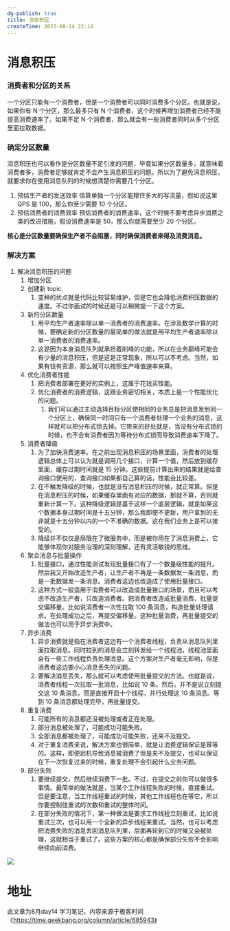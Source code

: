 ```yaml
---
dg-publish: true
title: 消息积压
createTime: 2023-08-14 22:14  
---
```

# 消息积压

### 消费者和分区的关系

一个分区只能有一个消费者，但是一个消费者可以同时消费多个分区。也就是说，如果你有 N 个分区，那么最多只有 N 个消费者，这个时候再增加消费者已经不能提高消费速率了。如果不足 N 个消费者，那么就会有一些消费者同时从多个分区里面拉取数据。

### 确定分区数量

消息积压也可以看作是分区数量不足引发的问题，毕竟如果分区数量多，就意味着消费者多，消费者足够就肯定不会产生消息积压的问题。所以为了避免消息积压，就要求你在使用消息队列的时候想清楚你需要几个分区。

1. 预估生产者的发送效率
估算单独一个分区能撑住多大的写流量，假如说这里 QPS 是 100，那么你至少需要 10 个分区。
2. 预估消费者的消费效率
预估消费者的消费速率，这个时候不要考虑异步消费之类的改进措施，假设消费速率是 50，那么你就需要至少 20 个分区。

**核心是分区数量要确保生产者不会阻塞，同时确保消费者来得及消费消息。**

### 解决方案

1. 解决消息积压的问题
	1. 增加分区
	2. 创建新 topic
		1. 变种的优点就是代码比较容易维护，但是它也会降低消费积压数据的速度。不过你面试的时候还是可以稍微提一下这个方案。
	3. 新的分区数量
		1. 用平均生产者速率除以单一消费者的消费速率。在涉及数学计算的时候，要确定新的分区数量的最简单的做法就是用平均生产者速率除以单一消费者的消费速率。
		2. 这是因为本身消息队列就承担着削峰的功能，所以在业务巅峰可能会有少量的消息积压，但是这是正常现象，所以可以不考虑。当然，如果有钱有资源，那么就可以按照生产峰值速率来算。
	4. 优化消费者性能
		1. 把消费者部署在更好的实例上，这属于花钱买性能。
		2. 优化消费者的消费逻辑，这跟业务密切相关，本质上是一个性能优化的问题。
			1. 我们可以通过主动选择目标分区使相同的业务总是把消息发到同一个分区上，确保同一时间只有一个消费者处理一个业务的消息，这样就可以把分布式锁去掉。它带来的好处就是，当没有分布式锁的时候，也不会有消费者因为等待分布式锁而导致消费速率下降了。
	5. 消费者降级
		1. 为了加快消费速率。在之前出现消息积压的场景里面，消费者的处理逻辑总体上可以认为就是调用几个接口，计算一个值，然后放到缓存里面，缓存过期时间就是 15 分钟。这些提前计算出来的结果就是给查询接口使用的，查询接口如果都自己算的话，性能会比较差。
		2. 在不触发降级的时候，也就是没有消息积压的时候，就正常算。但是在消息积压的时候，如果缓存里面有对应的数据，那就不算，否则就重新计算一下。这种降级逻辑是基于这样一个底层逻辑，就是如果这个数据本身过期时间是十五分钟，那么我即便不更新，用户拿到的无非就是十五分钟以内的一个不准确的数据。这在我们业务上是可以接受的。
		3. 降级并不仅仅是局限在了微服务中，而是被你用在了消息消费上，它能够体现你对服务治理的深刻理解，还有灵活敏锐的思维。
	6. 聚合消息与批量操作
		1. 批量接口，通过性能测试发现批量接口有了一个数量级性能的提升。然后我又开始改造生产者，让生产者不再是一条数据发一条消息，而是一批数据发一条消息。消费者这边也改造成了使用批量接口。
		2. 这种方式一般适用于消费者可以改造成批量接口的场景，而且可以考虑不改造生产者，只改造消费者。把消费者改造成批量消费、批量提交偏移量。比如说消费者一次性拉取 100 条消息，构造批量处理请求。在处理成功之后，再提交偏移量。这种批量消费，再批量提交的做法也可以用于异步消费中。
	7.  异步消费
		1. 异步消费就是指在消费者这边有一个消费者线程，负责从消息队列里面拉取消息。同时拉到的消息会立刻转发给一个线程池，线程池里面会有一些工作线程负责处理消息。这个方案对生产者毫无影响，但是消费者这边要小心消息丢失的问题。
		2. 要解决消息丢失，那么就可以考虑使用批量提交的方法。也就是说，消费者线程一次拉取一批消息，比如说 10 条。然后，并不是说立刻提交这 10 条消息，而是直接开启十个线程，并行处理这 10 条消息。等到 10 条消息都处理完毕，再批量提交。
	8. 重复消费
		1. 可能所有的消息都还没被处理或者正在处理。
		2. 部分消息被处理了，可能成功可能失败。
		3. 全部消息都被处理了，可能成功可能失败，还来不及提交。
		4. 对于重复消费来说，解决方案也很简单，就是让消费逻辑保证是幂等的。这样，即便宕机导致消息被消费了但是来不及提交，也可以保证在下一次恢复过来的时候，重复处理不会引起什么业务问题。
	9. 部分失败
		1. 要继续提交，然后继续消费下一批。不过，在提交之前你可以做很多事情。最简单的做法就是，当某个工作线程失败的时候，直接重试。但是要注意，当工作线程重试的时候，其他工作线程也在等它，所以你要控制住重试的次数和重试的整体时间。
		2. 在部分失败的情况下，第一种做法是要求工作线程立刻重试，比如说重试三次，也可以用一个全新的异步线程来重试。当然，也可以考虑把消费失败的消息丢回消息队列里，后面再轮到它的时候又会被处理，这就相当于重试了。这些方案的核心都是确保部分失败不会影响继续向前消费。
	 
![](https://static001.geekbang.org/resource/image/8a/80/8a1926c7de9d9a67f24e98398a536c80.png?wh=1920x1448)

# 地址

此文章为8月day14 学习笔记，内容来源于极客时间《https://time.geekbang.org/column/article/685943》